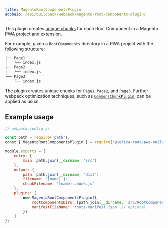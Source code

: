 ```yaml
---
title: MagentoRootComponentsPlugin
adobeio: /api/buildpack/webpack/magento-root-components-plugin/
---
```


This plugin creates [unique chunks] for each Root Component in a Magento PWA project and extension.

For example, given a `RootComponents` directory in a PWA project with the following structure:

``` sh
├── Page1
│   └── index.js
├── Page2
│   └── index.js
└── Page3
    └── index.js
```

The plugin creates unique chunks for `Page1`, `Page2`, and `Page3`.
Further webpack optimization techniques, such as [`CommonsChunkPlugin`], can be applied as usual.

## Example usage

``` javascript
// webpack.config.js

const path = require('path');
const { MagentoRootComponentsPlugin } = require('@jelica-rado/pwa-buildpack');

module.exports = {
    entry: {
        main: path.join(__dirname, 'src')
    },
    output: {
        path: path.join(__dirname, 'dist'),
        filename: '[name].js',
        chunkFilename: '[name].chunk.js'
    },
    plugins: [
        new MagentoRootComponentsPlugin({
            rootComponentsDirs: [path.join(__dirname, 'src/RootComponents')], // optional
            manifestFileName: 'roots-manifest.json' // optional
        })
    ]
};
```

[unique chunks]: https://webpack.js.org/guides/code-splitting/
[`CommonsChunkPlugin`]: https://webpack.js.org/plugins/commons-chunk-plugin/
